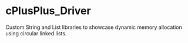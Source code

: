 # cPlusPlus_Driver
Custom String and List libraries to showcase dynamic memory allocation using circular linked lists.
